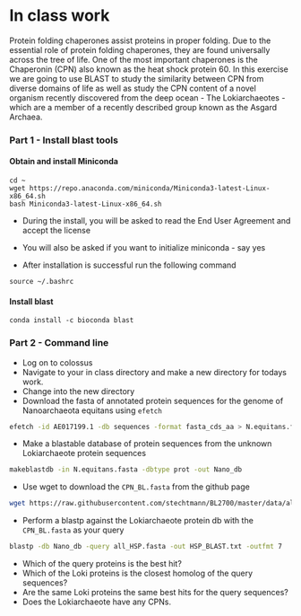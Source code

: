 # In class work
Protein folding chaperones assist proteins in proper folding.  Due to the essential role of protein folding chaperones, they are found universally across the tree of life.  One of the most important chaperones is the Chaperonin (CPN) also known as the heat shock protein 60.  In this exercise we are going to use BLAST to study the similarity between CPN from diverse domains of life as well as study the CPN content of a novel organism recently discovered from the deep ocean - The Lokiarchaeotes - which are a member of a recently described group known as the Asgard Archaea.

### Part 1 - Install blast tools
#### Obtain and install Miniconda
```{BASH}
cd ~
wget https://repo.anaconda.com/miniconda/Miniconda3-latest-Linux-x86_64.sh
bash Miniconda3-latest-Linux-x86_64.sh
```
- During the install, you will be asked to read the End User Agreement and accept the license
- You will also be asked if you want to initialize miniconda - say yes

- After installation is successful run the following command
```{BASH}
source ~/.bashrc
```

#### Install blast

```{BASH}
conda install -c bioconda blast
```

### Part 2 - Command line

- Log on to colossus
- Navigate to your in class directory and make a new directory for todays work.
- Change into the new directory
- Download the fasta of annotated protein sequences for the genome of Nanoarchaeota equitans using `efetch`
```BASH
efetch -id AE017199.1 -db sequences -format fasta_cds_aa > N.equitans.fasta
```

- Make a blastable database of protein sequences from the unknown Lokiarchaeote protein sequences
```BASH
makeblastdb -in N.equitans.fasta -dbtype prot -out Nano_db
```

- Use wget to download the `CPN_BL.fasta` from the github page
```BASH
wget https://raw.githubusercontent.com/stechtmann/BL2700/master/data/all_HSP.fasta
```

- Perform a blastp against the Lokiarchaeote protein db with the `CPN_BL.fasta` as your query  
```BASH
blastp -db Nano_db -query all_HSP.fasta -out HSP_BLAST.txt -outfmt 7
```

- Which of the query proteins is the best hit?  
- Which of the Loki proteins is the closest homolog of the query sequences?  
- Are the same Loki proteins the same best hits for the query sequences?
- Does the Lokiarchaeote have any CPNs.
